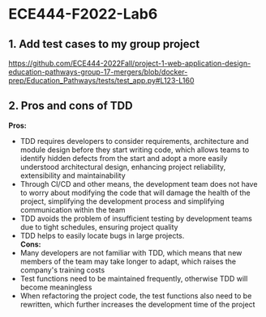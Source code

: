 # ECE444-F2022-Lab6 
## 1. Add test cases to my group project  
https://github.com/ECE444-2022Fall/project-1-web-application-design-education-pathways-group-17-mergers/blob/docker-prep/Education_Pathways/tests/test_app.py#L123-L160  

## 2. Pros and cons of TDD  
**Pros:** <br>
- TDD requires developers to consider requirements, architecture and module design before they start writing code, which allows teams to identify hidden defects from the start and adopt a more easily understood architectural design, enhancing project reliability, extensibility and maintainability
- Through CI/CD and other means, the development team does not have to worry about modifying the code that will damage the health of the project, simplifying the development process and simplifying communication within the team
- TDD avoids the problem of insufficient testing by development teams due to tight schedules, ensuring project quality
- TDD helps to easily locate bugs in large projects.<br>
**Cons:** <br>
- Many developers are not familiar with TDD, which means that new members of the team may take longer to adapt, which raises the company's training costs
- Test functions need to be maintained frequently, otherwise TDD will become meaningless
- When refactoring the project code, the test functions also need to be rewritten, which further increases the development time of the project
